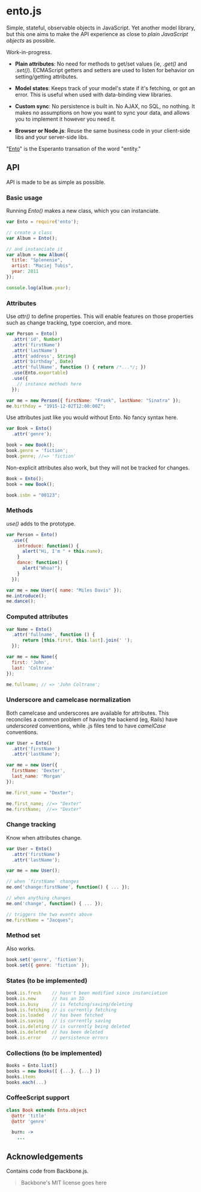 # ento.js

Simple, stateful, observable objects in JavaScript. Yet another model library, 
  but this one aims to make the API experience as close to *plain JavaScript 
  objects* as possible.

Work-in-progress.

- __Plain attributes__:
No need for methods to get/set values (ie, *.get()* and *.set()*).  ECMAScript 
getters and setters are used to listen for behavior on setting/getting 
attributes.

- __Model states__:
Keeps track of your model's state if it's fetching, or got an error. This is 
useful when used with data-binding view libraries.

- __Custom sync__:
No persistence is built in. No AJAX, no SQL, no nothing. It makes no assumptions 
on how you want to sync your data, and allows you to implement it however you 
need it.

- __Browser or Node.js__:
Reuse the same business code in your client-side libs and your server-side libs.

"[Ento](https://en.wiktionary.org/wiki/Special:Search?search=ento&go=Look+up)" 
is the Esperanto transation of the word "entity."

## API

API is made to be as simple as possible.

### Basic usage

Running *Ento()* makes a new class, which you can instanciate.

```js
var Ento = require('ento');

// create a class
var Album = Ento();

// and instanciate it
var album = new Album({
  title: "Splenenie",
  artist: "Maciej Tubis",
  year: 2011
});

console.log(album.year);
```

### Attributes

Use *attr()* to define properties. This will enable features on those properties 
such as change tracking, type coercion, and more.

```js
var Person = Ento()
  .attr('id', Number)
  .attr('firstName')
  .attr('lastName')
  .attr('address', String)
  .attr('birthday', Date)
  .attr('fullName', function () { return /*...*/; })
  .use(Ento.exportable)
  .use({
    // instance methods here
  });

var me = new Person({ firstName: "Frank", lastName: "Sinatra" });
me.birthday = "1915-12-02T12:00:00Z";
```

Use attributes just like you would without Ento. No fancy syntax here.

```js
var Book = Ento()
  .attr('genre');

book = new Book();
book.genre = 'fiction';
book.genre; //=> 'fiction'
```

Non-explicit attributes also work, but they will not be tracked for changes.

```js
Book = Ento();
book = new Book();

book.isbn = "00123";
```

### Methods

*use()* adds to the prototype.

```js
var Person = Ento()
  .use({
    introduce: function() {
      alert("Hi, I'm " + this.name);
    }
    dance: function() {
      alert("Whoa!");
    }
  });

var me = new User({ name: "Miles Davis" });
me.introduce();
me.dance();
```

### Computed attributes

```js
var Name = Ento()
  .attr('fullname', function () {
      return [this.first, this.last].join(' ');
  });

var me = new Name({
  first: 'John',
  last: 'Coltrane'
});

me.fullname; // => 'John Coltrane';
```

### Underscore and camelcase normalization

Both camelcase and underscores are available for attributes. This reconciles a 
common problem of having the backend (eg, Rails) have *underscored* conventions, 
       while .js files tend to have *camelCase* conventions.

```js
var User = Ento()
  .attr('firstName')
  .attr('lastName');

var me = new User({
  firstName: 'Dexter',
  last_name: 'Morgan'
});

me.first_name = "Dexter";

me.first_name; //=> "Dexter"
me.firstName;  //=> "Dexter"
```

### Change tracking

Know when attributes change.

```js
var User = Ento()
  .attr('firstName')
  .attr('lastName');

var me = new User();

// when `firstName` changes
me.on('change:firstName', function() { ... });

// when anything changes
me.on('change', function() { ... });

// triggers the two events above
me.firstName = "Jacques";
```

### Method set

Also works.

```js
book.set('genre', 'fiction');
book.set({ genre: 'fiction' });
```

### States (to be implemented)

```js
book.is.fresh    // hasn't been modified since instanciation
book.is.new      // has an ID
book.is.busy     // is fetching/saving/deleting
book.is.fetching // is currently fetching
book.is.loaded   // has been fetched
book.is.saving   // is currently saving
book.is.deleting // is currently being deleted
book.is.deleted  // has been deleted
book.is.error    // persistence errors
```

### Collections (to be implemented)

```js
Books = Ento.list()
books = new Books([ {...}, {...} ])
books.items
books.each(...)
```

### CoffeeScript support

```coffee
class Book extends Ento.object
  @attr 'title'
  @attr 'genre'

  burn: ->
    ...
```

## Acknowledgements

Contains code from Backbone.js.

> Backbone's MIT license goes here

